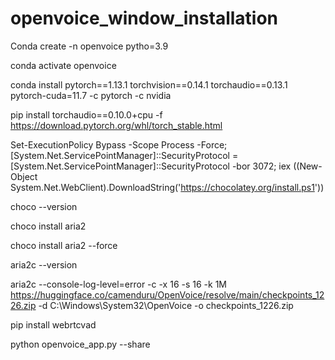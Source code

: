 # openvoice_window_installation

Conda create -n openvoice pytho=3.9

conda activate openvoice

conda install pytorch==1.13.1 torchvision==0.14.1 torchaudio==0.13.1 pytorch-cuda=11.7 -c pytorch -c nvidia

pip install torchaudio==0.10.0+cpu -f https://download.pytorch.org/whl/torch_stable.html

Set-ExecutionPolicy Bypass -Scope Process -Force; [System.Net.ServicePointManager]::SecurityProtocol = [System.Net.ServicePointManager]::SecurityProtocol -bor 3072; iex ((New-Object System.Net.WebClient).DownloadString('https://chocolatey.org/install.ps1'))

choco --version

choco install aria2

choco install aria2 --force

aria2c --version

aria2c --console-log-level=error -c -x 16 -s 16 -k 1M https://huggingface.co/camenduru/OpenVoice/resolve/main/checkpoints_1226.zip -d C:\Windows\System32\OpenVoice -o checkpoints_1226.zip

pip install webrtcvad

python openvoice_app.py --share
